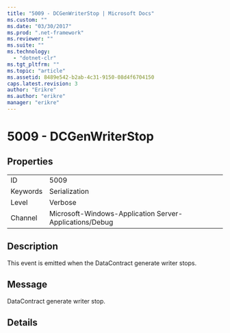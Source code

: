 ```yaml
---
title: "5009 - DCGenWriterStop | Microsoft Docs"
ms.custom: ""
ms.date: "03/30/2017"
ms.prod: ".net-framework"
ms.reviewer: ""
ms.suite: ""
ms.technology: 
  - "dotnet-clr"
ms.tgt_pltfrm: ""
ms.topic: "article"
ms.assetid: 8489e542-b2ab-4c31-9150-08d4f6704150
caps.latest.revision: 3
author: "Erikre"
ms.author: "erikre"
manager: "erikre"
---
```

# 5009 - DCGenWriterStop
## Properties  
  
|||  
|-|-|  
|ID|5009|  
|Keywords|Serialization|  
|Level|Verbose|  
|Channel|Microsoft-Windows-Application Server-Applications/Debug|  
  
## Description  
 This event is emitted when the DataContract generate writer stops.  
  
## Message  
 DataContract generate writer stop.  
  
## Details